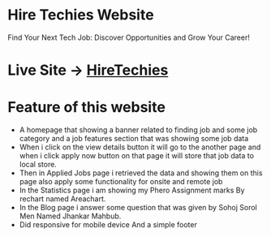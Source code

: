# **Hire Techies Website**

Find Your Next Tech Job: Discover Opportunities and Grow Your Career!

# **Live Site** -> [HireTechies](https://hire-techies.netlify.app/)

# **Feature of this website**

- A homepage that showing a banner related to finding job and some job category and a job features section that was showing some job data
- When i click on the view details button it will go to the another page and when i click apply now button on that page it will store that job data to local store.
- Then in Applied Jobs page i retrieved the data and showing them on this page also apply some functionality for onsite and remote job
- In the Statistics page i am showing my Phero Assignment marks By rechart named Areachart.
- In the Blog page i answer some question that was given by Sohoj Sorol Men Named Jhankar Mahbub.
- Did responsive for mobile device And a simple footer
